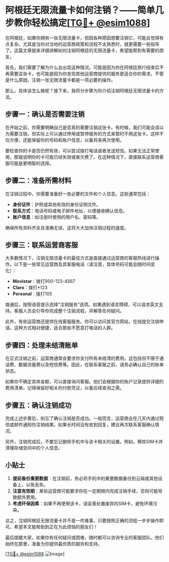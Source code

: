 # 阿根廷无限流量卡如何注销？——简单几步教你轻松搞定[[TG💪+ @esim1088](https://t.me/s/esim1088)]

在阿根廷，如果你拥有一张无限流量卡，但因各种原因想要注销它，可能会觉得有点复杂。尤其是当你对当地的运营商政策和流程不太熟悉时，就更需要一些指导了。这篇文章就来详细讲解如何注销阿根廷的无限流量卡，希望能帮到有需要的朋友。

首先，我们需要了解为什么会出现这种情况。可能是因为你在阿根廷旅行结束后不再需要这张卡，也可能是因为你发现其他运营商提供的服务更适合你的需求。不管是什么原因，注销一张无限流量卡都是一项必要的操作。

那么，具体该怎么做呢？接下来，我将分步骤为你介绍注销阿根廷无限流量卡的方法。

## 步骤一：确认是否需要注销

在开始之前，你需要明确自己是否真的需要注销这张卡。有时候，我们可能会误以为需要注销，但实际上可以通过停用或暂停服务的方式来暂时不用这张卡。这样不仅方便，还能保留你的号码和账户信息，以备将来再次使用。

要检查你的卡是否仍然有效，可以尝试拨打电话或者发送短信。如果无法正常使用，那就说明你的卡可能已经失效或者欠费了。在这种情况下，直接联系运营商客服可能是更明智的选择。

## 步骤二：准备所需材料

在注销过程中，你需要准备好一些必要的文件和个人信息。这些通常包括：

- **身份证件**：护照或其他有效的身份证明文件。
- **联系方式**：电话号码或电子邮件地址，以便接收确认信息。
- **账户信息**：如注册时使用的用户名、密码等。

确保所有资料齐全且准确无误，这将大大加快注销过程的速度。

## 步骤三：联系运营商客服

大多数情况下，注销无限流量卡的最佳方式是直接通过运营商的客服热线进行操作。以下是一些常见运营商及其客服电话（请注意，具体号码可能会随时间变化）：

- **Movistar**：拨打900-123-4567
- **Claro**：拨打*123
- **Personal**：拨打105

拨通后，按照语音提示选择“注销服务”选项。如果遇到语言障碍，可以请求英文支持。客服人员会引导你完成整个注销流程，并解答任何疑问。

此外，有些运营商还提供在线客服服务。你可以访问其官方网站，在线提交注销申请。这种方式相对便捷，适合那些不愿意打电话的人群。

## 步骤四：处理未结清账单

在正式注销之前，运营商通常会要求你支付所有未结清的费用。这包括但不限于通话费、数据流量费以及短信费等。因此，在联系客服之前，请务必确认自己的账单状态。

如果你不确定具体金额，可以直接询问客服。他们会根据你的账户记录提供详细的费用清单。记得保留好相关的付款凭证，以备后续查询之需。

## 步骤五：确认注销成功

完成上述步骤后，别忘了确认注销是否成功。一般而言，运营商会在几天内通过短信或邮件通知你注销结果。如果长时间没有收到回复，建议再次联系客服确认情况。

另外，注销完成后，不要忘记删除手机中与该卡相关的设置。例如，移除SIM卡并清理存储空间中的个人信息。

## 小贴士

1. **提前备份重要数据**：在注销前，务必将手机中的重要数据备份到云端或其他设备上，以免丢失。
2. **注意有效期**：某些运营商可能要求你在一定期限内完成注销手续，否则可能导致额外费用。
3. **考虑环保因素**：如果不再使用该卡，请妥善处置废弃的SIM卡，避免环境污染。

总之，注销阿根廷无限流量卡并不是一件难事，只要按照正确的流程一步步操作即可。希望本文能帮助到正在为此烦恼的朋友们！

最后提醒大家，如果你有任何疑问或困难，随时都可以咨询专业的客服团队。他们始终在那里，准备为你提供最优质的服务和支持。

[[TG💪+ @esim1088](https://t.me/s/esim1088) ![Image](https://i.postimg.cc/4NQfJmqS/Snipaste-2025-05-13-00-14-12.png)]